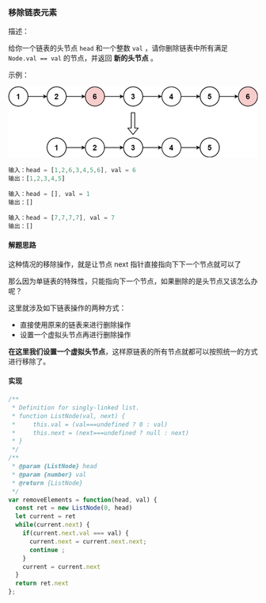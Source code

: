 ### 移除链表元素

描述：

给你一个链表的头节点 `head` 和一个整数 `val` ，请你删除链表中所有满足 `Node.val == val` 的节点，并返回 **新的头节点** 。

示例：

![](../../static/removelinked-list.jpg)

```js
输入：head = [1,2,6,3,4,5,6], val = 6
输出：[1,2,3,4,5]
```

```js
输入：head = [], val = 1
输出：[]
```

```js
输入：head = [7,7,7,7], val = 7
输出：[]
```

#### 解题思路

这种情况的移除操作，就是让节点 next 指针直接指向下下一个节点就可以了

那么因为单链表的特殊性，只能指向下一个节点，如果删除的是头节点又该怎么办呢？

这里就涉及如下链表操作的两种方式：

- 直接使用原来的链表来进行删除操作
- 设置一个虚拟头节点再进行删除操作

**在这里我们设置一个虚拟头节点**，这样原链表的所有节点就都可以按照统一的方式进行移除了。


#### 实现

```js
/**
 * Definition for singly-linked list.
 * function ListNode(val, next) {
 *     this.val = (val===undefined ? 0 : val)
 *     this.next = (next===undefined ? null : next)
 * }
 */
/**
 * @param {ListNode} head
 * @param {number} val
 * @return {ListNode}
 */
var removeElements = function(head, val) {
  const ret = new ListNode(0, head)
  let current = ret
  while(current.next) {
    if(current.next.val === val) {
      current.next = current.next.next;
      continue ;
    }
    current = current.next
  } 
  return ret.next
};
```
